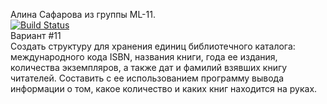 Алина Сафарова из группы ML-11.<br>
[![Build Status](https://app.travis-ci.com/xpewa/Technopark-IZ-2021.svg?branch=IZ-1)](https://app.travis-ci.com/xpewa/Technopark-IZ-2021)
<br>Вариант #11<br>
Создать структуру для хранения единиц библиотечного каталога: международного кода ISBN, названия книги, года ее издания, количества экземпляров, а также дат и фамилий взявших книгу читателей. Составить с ее использованием программу вывода информации о том, какое количество и каких книг находится на руках.
